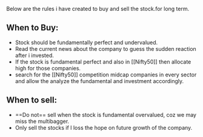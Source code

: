 Below are the rules i have created to buy and sell the stock.for long term.

## When to Buy:
- Stock should be fundamentally perfect and undervalued.
- Read the current news about the company to guess the sudden reaction after i invested.
- If the stock is fundamental perfect and also in [[Nifty50]] then allocate high for those companies.
- search for the [[Nifty50]] competition midcap companies in every sector and allow the analyze the fundamental and investment accordingly.
## When to sell:
- ==Do not== sell when the stock is fundamental overvalued, coz we may miss the multibagger.
- Only sell the stocks if I loss the hope on future growth of the company.